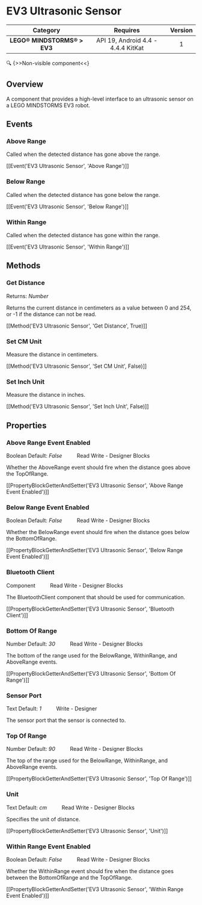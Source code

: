 # EV3 Ultrasonic Sensor

| Category | Requires | Version |
|:--------:|:-------:|:--------:|
|**LEGO® MINDSTORMS® > EV3**|<span class="chip chip-any">API 19, Android 4.4 - 4.4.4 KitKat</span>|<span class="chip chip-number">1</span>|

:mag: {>>Non-visible component<<}

## Overview

A component that provides a high-level interface to an ultrasonic sensor on a LEGO MINDSTORMS EV3 robot.

## Events

### Above Range

Called when the detected distance has gone above the range.

[[Event('EV3 Ultrasonic Sensor', 'Above Range')]]

### Below Range

Called when the detected distance has gone below the range.

[[Event('EV3 Ultrasonic Sensor', 'Below Range')]]

### Within Range

Called when the detected distance has gone within the range.

[[Event('EV3 Ultrasonic Sensor', 'Within Range')]]

## Methods

### Get Distance

<span class="chip chip-number">Returns: <i>Number</i></span> 

Returns the current distance in centimeters as a value between 0 and 254, or -1 if the distance can not be read.

[[Method('EV3 Ultrasonic Sensor', 'Get Distance', True)]]

### Set CM Unit

Measure the distance in centimeters.

[[Method('EV3 Ultrasonic Sensor', 'Set CM Unit', False)]]

### Set Inch Unit

Measure the distance in inches.

[[Method('EV3 Ultrasonic Sensor', 'Set Inch Unit', False)]]

## Properties

### Above Range Event Enabled

<span class="chip chip-boolean">Boolean</span> <span class="chip chip-boolean">Default: <i>False</i></span>&nbsp;&nbsp;&nbsp;&nbsp;&nbsp;&nbsp;&nbsp;&nbsp;&nbsp;&nbsp;<span class="chip chip-rw">Read</span> <span class="chip chip-rw">Write</span> - <span class="chip chip-bd">Designer</span> <span class="chip chip-bd">Blocks</span> 

Whether the AboveRange event should fire when the distance goes above the TopOfRange.

[[PropertyBlockGetterAndSetter('EV3 Ultrasonic Sensor', 'Above Range Event Enabled')]]

### Below Range Event Enabled

<span class="chip chip-boolean">Boolean</span> <span class="chip chip-boolean">Default: <i>False</i></span>&nbsp;&nbsp;&nbsp;&nbsp;&nbsp;&nbsp;&nbsp;&nbsp;&nbsp;&nbsp;<span class="chip chip-rw">Read</span> <span class="chip chip-rw">Write</span> - <span class="chip chip-bd">Designer</span> <span class="chip chip-bd">Blocks</span> 

Whether the BelowRange event should fire when the distance goes below the BottomOfRange.

[[PropertyBlockGetterAndSetter('EV3 Ultrasonic Sensor', 'Below Range Event Enabled')]]

### Bluetooth Client

<span class="chip chip-component">Component</span>&nbsp;&nbsp;&nbsp;&nbsp;&nbsp;&nbsp;&nbsp;&nbsp;&nbsp;&nbsp;<span class="chip chip-rw">Read</span> <span class="chip chip-rw">Write</span> - <span class="chip chip-bd">Designer</span> <span class="chip chip-bd">Blocks</span> 

The BluetoothClient component that should be used for communication.

[[PropertyBlockGetterAndSetter('EV3 Ultrasonic Sensor', 'Bluetooth Client')]]

### Bottom Of Range

<span class="chip chip-number">Number</span> <span class="chip chip-number">Default: <i>30</i></span>&nbsp;&nbsp;&nbsp;&nbsp;&nbsp;&nbsp;&nbsp;&nbsp;&nbsp;&nbsp;<span class="chip chip-rw">Read</span> <span class="chip chip-rw">Write</span> - <span class="chip chip-bd">Designer</span> <span class="chip chip-bd">Blocks</span> 

The bottom of the range used for the BelowRange, WithinRange, and AboveRange events.

[[PropertyBlockGetterAndSetter('EV3 Ultrasonic Sensor', 'Bottom Of Range')]]

### Sensor Port

<span class="chip chip-text">Text</span> <span class="chip chip-text">Default: <i>1</i></span>&nbsp;&nbsp;&nbsp;&nbsp;&nbsp;&nbsp;&nbsp;&nbsp;&nbsp;&nbsp;<span class="chip chip-rw">Write</span> - <span class="chip chip-bd">Designer</span> 

The sensor port that the sensor is connected to.

### Top Of Range

<span class="chip chip-number">Number</span> <span class="chip chip-number">Default: <i>90</i></span>&nbsp;&nbsp;&nbsp;&nbsp;&nbsp;&nbsp;&nbsp;&nbsp;&nbsp;&nbsp;<span class="chip chip-rw">Read</span> <span class="chip chip-rw">Write</span> - <span class="chip chip-bd">Designer</span> <span class="chip chip-bd">Blocks</span> 

The top of the range used for the BelowRange, WithinRange, and AboveRange events.

[[PropertyBlockGetterAndSetter('EV3 Ultrasonic Sensor', 'Top Of Range')]]

### Unit

<span class="chip chip-text">Text</span> <span class="chip chip-text">Default: <i>cm</i></span>&nbsp;&nbsp;&nbsp;&nbsp;&nbsp;&nbsp;&nbsp;&nbsp;&nbsp;&nbsp;<span class="chip chip-rw">Read</span> <span class="chip chip-rw">Write</span> - <span class="chip chip-bd">Designer</span> <span class="chip chip-bd">Blocks</span> 

Specifies the unit of distance.

[[PropertyBlockGetterAndSetter('EV3 Ultrasonic Sensor', 'Unit')]]

### Within Range Event Enabled

<span class="chip chip-boolean">Boolean</span> <span class="chip chip-boolean">Default: <i>False</i></span>&nbsp;&nbsp;&nbsp;&nbsp;&nbsp;&nbsp;&nbsp;&nbsp;&nbsp;&nbsp;<span class="chip chip-rw">Read</span> <span class="chip chip-rw">Write</span> - <span class="chip chip-bd">Designer</span> <span class="chip chip-bd">Blocks</span> 

Whether the WithinRange event should fire when the distance goes between the BottomOfRange and the TopOfRange.

[[PropertyBlockGetterAndSetter('EV3 Ultrasonic Sensor', 'Within Range Event Enabled')]]